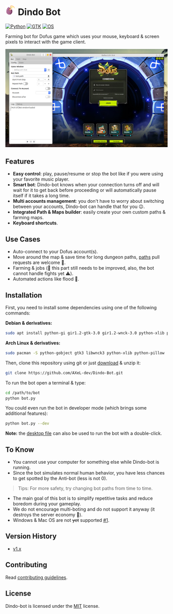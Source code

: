 # <img src="icons/logo.png" alt="logo" width="32"> Dindo Bot

[![Python](https://img.shields.io/badge/python%20%3E%3D-3.0-blue.svg)](https://www.python.org/)
[![GTK](https://img.shields.io/badge/gtk-3.0-brightgreen.svg)](https://www.gtk.org/)
[![OS](https://img.shields.io/badge/os-Linux-orange.svg)](https://www.ubuntu.com/download/desktop)

Farming bot for Dofus game which uses your mouse, keyboard & screen pixels to interact with the game client.

![screenshot](screenshot.png)

## Features

- **Easy control**: play, pause/resume or stop the bot like if you were using your favorite music player.
- **Smart bot**: Dindo-bot knows when your connection turns off and will wait for it to get back before proceeding or will automatically pause itself if it takes a long time.
- **Multi accounts management**: you don't have to worry about switching between your accounts, Dindo-bot can handle that for you :wink:.
- **Integrated Path & Maps builder**: easily create your own custom paths & farming maps.
- **Keyboard shortcuts**.

## Use Cases

- Auto-connect to your Dofus account(s).
- Move around the map & save time for long dungeon paths, [paths](paths) pull requests are welcome :pray:.
- Farming & jobs (:construction: this part still needs to be improved, also, the bot cannot handle fights yet :warning:).
- Automated actions like flood :speech_balloon:.

## Installation

First, you need to install some dependencies using one of the following commands:

**Debian & derivatives:**
```bash
sudo apt install python-gi gir1.2-gtk-3.0 gir1.2-wnck-3.0 python-xlib python-pil
```

**Arch Linux & derivatives:**
```bash
sudo pacman -S python-gobject gtk3 libwnck3 python-xlib python-pillow
```

Then, clone this repository using git or just [download](https://github.com/AXeL-dev/Dindo-Bot/archive/master.zip) & unzip it:
```bash
git clone https://github.com/AXeL-dev/Dindo-Bot.git
```

To run the bot open a terminal & type:
```bash
cd /path/to/bot
python bot.py
```

You could even run the bot in developer mode (which brings some additional features):
```bash
python bot.py --dev
```

**Note:** the [desktop file](dindo-bot.desktop) can also be used to run the bot with a double-click.

## To Know

- You cannot use your computer for something else while Dindo-bot is running.
- Since the bot simulates normal human behavior, you have less chances to get spotted by the Anti-bot (less is not 0).
> Tips: For more safety, try changing bot paths from time to time.
- The main goal of this bot is to simplify repetitive tasks and reduce boredom during your gameplay.
- We do not encourage multi-boting and do not support it anyway (it destroys the server economy :grimacing:).
- Windows & Mac OS are not ~~yet~~ supported [#1](https://github.com/AXeL-dev/Dindo-Bot/issues/1).

## Version History

- [v1.x](https://github.com/AXeL-dev/Dindo-Bot/tree/v1.x)

## Contributing

Read [contributing guidelines](https://github.com/AXeL-dev/contributing/blob/master/README.md).

## License

Dindo-bot is licensed under the [MIT](LICENSE) license.
